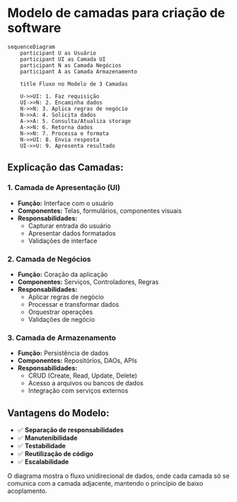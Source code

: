 # Modelo de camadas para criação de software

```mermaid
sequenceDiagram
    participant U as Usuário
    participant UI as Camada UI
    participant N as Camada Negócios
    participant A as Camada Armazenamento

    title Fluxo no Modelo de 3 Camadas

    U->>UI: 1. Faz requisição
    UI->>N: 2. Encaminha dados
    N->>N: 3. Aplica regras de negócio
    N->>A: 4. Solicita dados
    A->>A: 5. Consulta/Atualiza storage
    A->>N: 6. Retorna dados
    N->>N: 7. Processa e formata
    N->>UI: 8. Envia resposta
    UI->>U: 9. Apresenta resultado
```

## **Explicação das Camadas:**

### **1. Camada de Apresentação (UI)**
- **Função:** Interface com o usuário
- **Componentes:** Telas, formulários, componentes visuais
- **Responsabilidades:**
  - Capturar entrada do usuário
  - Apresentar dados formatados
  - Validações de interface

### **2. Camada de Negócios**
- **Função:** Coração da aplicação
- **Componentes:** Serviços, Controladores, Regras
- **Responsabilidades:**
  - Aplicar regras de negócio
  - Processar e transformar dados
  - Orquestrar operações
  - Validações de negócio

### **3. Camada de Armazenamento**
- **Função:** Persistência de dados
- **Componentes:** Repositórios, DAOs, APIs
- **Responsabilidades:**
  - CRUD (Create, Read, Update, Delete)
  - Acesso a arquivos ou bancos de dados
  - Integração com serviços externos

## **Vantagens do Modelo:**
- ✅ **Separação de responsabilidades**
- ✅ **Manutenibilidade**
- ✅ **Testabilidade**
- ✅ **Reutilização de código**
- ✅ **Escalabilidade**

O diagrama mostra o fluxo unidirecional de dados, onde cada camada só se comunica com a camada adjacente, mantendo o princípio de baixo acoplamento.

